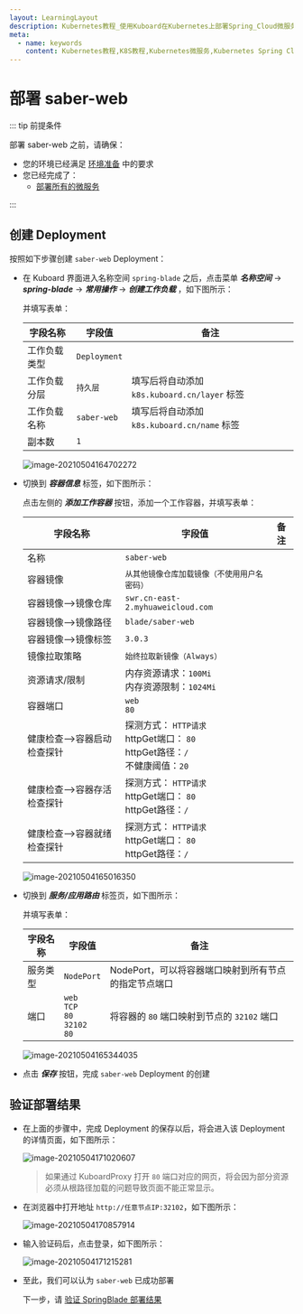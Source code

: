 ```yaml
---
layout: LearningLayout
description: Kubernetes教程_使用Kuboard在Kubernetes上部署Spring_Cloud微服务平台SpringBlade
meta:
  - name: keywords
    content: Kubernetes教程,K8S教程,Kubernetes微服务,Kubernetes Spring Cloud
---
```


# 部署 saber-web

<AdSenseTitle/>

::: tip 前提条件

部署 saber-web 之前，请确保：

* 您的环境已经满足 [环境准备](../prepare/prepare.html) 中的要求
* 您已经完成了：
  * [部署所有的微服务](./blade-svc.html)

:::


## 创建 Deployment

按照如下步骤创建 `saber-web` Deployment：

* 在 Kuboard 界面进入名称空间 `spring-blade` 之后，点击菜单 ***名称空间*** -> ***spring-blade*** -> ***常用操作*** -> ***创建工作负载*** ，如下图所示：

  并填写表单：

  | 字段名称     | 字段值        | 备注                                         |
  | ------------ | ------------- | -------------------------------------------- |
  | 工作负载类型 | `Deployment` |                                              |
  | 工作负载分层 | `持久层`      | 填写后将自动添加 `k8s.kuboard.cn/layer` 标签 |
  | 工作负载名称 | `saber-web`       | 填写后将自动添加 `k8s.kuboard.cn/name` 标签  |
  | 副本数       | `1`           |                                              |

  ![image-20210504164702272](./saber-web.assets/image-20210504164702272.png)

  

* 切换到 ***容器信息*** 标签，如下图所示：

  点击左侧的 ***添加工作容器*** 按钮，添加一个工作容器，并填写表单：

  | 字段名称                    | 字段值                                                       | 备注 |
  | --------------------------- | ------------------------------------------------------------ | ---- |
  | 名称                        | `saber-web`                                                  |      |
  | 容器镜像                    | `从其他镜像仓库加载镜像（不使用用户名密码）`                 |      |
  | 容器镜像-->镜像仓库         | `swr.cn-east-2.myhuaweicloud.com`                            |      |
  | 容器镜像-->镜像路径         | `blade/saber-web`                                            |      |
  | 容器镜像-->镜像标签         | `3.0.3`                                                      |      |
  | 镜像拉取策略                | `始终拉取新镜像（Always）`                                   |      |
  | 资源请求/限制               | 内存资源请求：`100Mi`<br />内存资源限制：`1024Mi`            |      |
  | 容器端口                    | `web`<br />`80`                                              |      |
  | 健康检查-->容器启动检查探针 | 探测方式： `HTTP请求`<br />httpGet端口： `80`<br />httpGet路径：`/`<br />不健康阈值：`20` |      |
  | 健康检查-->容器存活检查探针 | 探测方式： `HTTP请求`<br />httpGet端口： `80`<br />httpGet路径：`/` |      |
  | 健康检查-->容器就绪检查探针 | 探测方式： `HTTP请求`<br />httpGet端口： `80`<br />httpGet路径：`/` |      |

  ![image-20210504165016350](./saber-web.assets/image-20210504165016350.png)

  


* 切换到 ***服务/应用路由*** 标签页，如下图所示：

  并填写表单：

  | 字段名称 | 字段值                                            | 备注                                                 |
  | -------- | ------------------------------------------------- | ---------------------------------------------------- |
  | 服务类型 | `NodePort`                                        | NodePort，可以将容器端口映射到所有节点的指定节点端口 |
  | 端口     | `web`<br />`TCP`<br />`80`<br />`32102`<br />`80` | 将容器的 `80` 端口映射到节点的 `32102` 端口          |

  ![image-20210504165344035](./saber-web.assets/image-20210504165344035.png)



* 点击 ***保存*** 按钮，完成 `saber-web` Deployment 的创建



## 验证部署结果

* 在上面的步骤中，完成 Deployment 的保存以后，将会进入该 Deployment 的详情页面，如下图所示：

  ![image-20210504171020607](./saber-web.assets/image-20210504171020607.png)

  > 如果通过 KuboardProxy 打开 `80` 端口对应的网页，将会因为部分资源必须从根路径加载的问题导致页面不能正常显示。

* 在浏览器中打开地址 `http://任意节点IP:32102`，如下图所示：

  ![image-20210504170857914](./saber-web.assets/image-20210504170857914.png)

* 输入验证码后，点击登录，如下图所示：

  ![image-20210504171215281](./saber-web.assets/image-20210504171215281.png)

* 至此，我们可以认为 `saber-web` 已成功部署

  下一步，请 [验证 SpringBlade 部署结果](./saber-web.html)